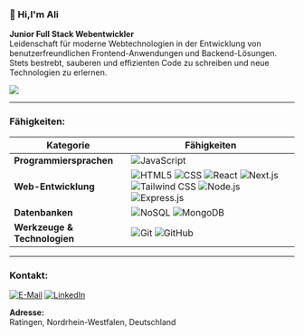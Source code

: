 ### 👋 Hi,I'm Ali
**Junior Full Stack Webentwickler**  
Leidenschaft für moderne Webtechnologien in der Entwicklung von benutzerfreundlichen Frontend-Anwendungen und Backend-Lösungen. Stets bestrebt, sauberen und effizienten Code zu schreiben und neue Technologien zu erlernen.


![](https://komarev.com/ghpvc/?username=Hossaini1&label=PROFILE+VIEWS&color=blue&abbreviated=true)

---

### Fähigkeiten:

| Kategorie              | Fähigkeiten                                    |
|------------------------|-----------------------------------------------|
| **Programmiersprachen** | ![JavaScript](https://img.shields.io/badge/-JavaScript-F7DF1E?logo=javascript&logoColor=black&style=flat) |
| **Web-Entwicklung**    | ![HTML5](https://img.shields.io/badge/-HTML5-E34F26?logo=html5&logoColor=white&style=flat) ![CSS](https://img.shields.io/badge/-CSS-1572B6?logo=css3&logoColor=white&style=flat) ![React](https://img.shields.io/badge/-React-61DAFB?logo=react&logoColor=black&style=flat) ![Next.js](https://img.shields.io/badge/-Next.js-000000?logo=next.js&logoColor=white&style=flat) ![Tailwind CSS](https://img.shields.io/badge/-Tailwind%20CSS-38B2AC?logo=tailwind-css&logoColor=white&style=flat) ![Node.js](https://img.shields.io/badge/-Node.js-339933?logo=node.js&logoColor=white&style=flat) ![Express.js](https://img.shields.io/badge/-Express.js-000000?logo=express&logoColor=white&style=flat) |
| **Datenbanken**        | ![NoSQL](https://img.shields.io/badge/-NoSQL-336791?logo=nosql&logoColor=white&style=flat) ![MongoDB](https://img.shields.io/badge/-MongoDB-47A248?logo=mongodb&logoColor=white&style=flat) |
| **Werkzeuge & Technologien** | ![Git](https://img.shields.io/badge/-Git-F05032?logo=git&logoColor=white&style=flat) ![GitHub](https://img.shields.io/badge/-GitHub-181717?logo=github&logoColor=white&style=flat) |

---
### Kontakt:

[![E-Mail](https://img.shields.io/badge/-E--Mail-D14836?logo=gmail&logoColor=white&style=flat)](mailto:1989hossaini1@gmail.com)
[![LinkedIn](https://img.shields.io/badge/-LinkedIn-0077B5?logo=linkedin&logoColor=white&style=flat)](https://www.linkedin.com/in/hossaini/)

**Adresse:**  
Ratingen, Nordrhein-Westfalen, Deutschland
